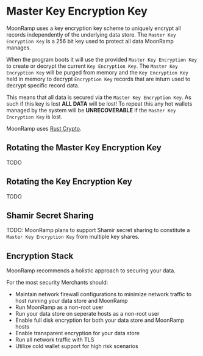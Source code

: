 # Master Key Encryption Key

MoonRamp uses a key encryption key scheme to uniquely encrypt all records independently of the underlying data store. The `Master Key Encryption Key` is a 256 bit key used to protect all data MoonRamp manages.

When the program boots it will use the provided `Master Key Encryption Key` to create or decrypt the current `Key Encryption Key`.
The `Master Key Encryption Key` will be purged from memory and the `Key Encryption Key` held in memory to decrypt `Encryption Key` records that are inturn used to decrypt specific record data.

This means that all data is secured via the `Master Key Encryption Key`. As such if this key is lost <b>ALL DATA</b> will be lost! To repeat this any hot wallets managed by the system will be <b>UNRECOVERABLE</b> if the `Master Key Encryption Key` is lost.

MoonRamp uses [Rust Crypto](https://github.com/RustCrypto).

## Rotating the Master Key Encryption Key

TODO

## Rotating the Key Encryption Key

TODO

## Shamir Secret Sharing

TODO: MoonRamp plans to support Shamir secret sharing to constitute a `Master Key Encryption Key` from multiple key shares.

## Encryption Stack

MoonRamp recommends a holistic approach to securing your data.

For the most security Merchants should:

* Maintain network firewall configurations to minimize network traffic to host running your data store and MoonRamp
* Run MoonRamp as a non-root user
* Run your data store on seperate hosts as a non-root user
* Enable full disk encryption for both your data store and MoonRamp hosts
* Enable transparent encryption for your data store
* Run all network traffic with TLS
* Utilize cold wallet support for high risk scenarios
